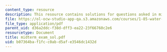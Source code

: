 ```yaml
---
content_type: resource
description: This resource contains solutions for questions asked in midterm.
file: https://ol-ocw-studio-app-qa.s3.amazonaws.com/courses/1-85-water-and-wastewater-treatment-engineering-spring-2006/b07364baf1fcc0abd5afe3546dc1432d_midterm_exam_sol.pdf
file_type: application/pdf
parent_uid: d36a2ddc-f38d-dff3-ea22-23f66760c2e6
resourcetype: Document
title: midterm_exam_sol.pdf
uid: b07364ba-f1fc-c0ab-d5af-e3546dc1432d
---
```

